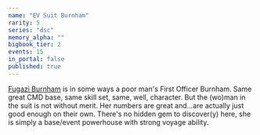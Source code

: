 ```yaml
---
name: "EV Suit Burnham"
rarity: 5
series: "dsc"
memory_alpha: ""
bigbook_tier: 2
events: 15
in_portal: false
published: true
---
```


[Fugazi Burnham](http://i.imgur.com/6e22bYi.jpg) is in some ways a poor man's First Officer Burnham. Same great CMD base, same skill set, same, well, character. But the (wo)man in the suit is not without merit. Her numbers are great and...are actually just good enough on their own. There's no hidden gem to discover(y) here, she is simply a base/event powerhouse with strong voyage ability.